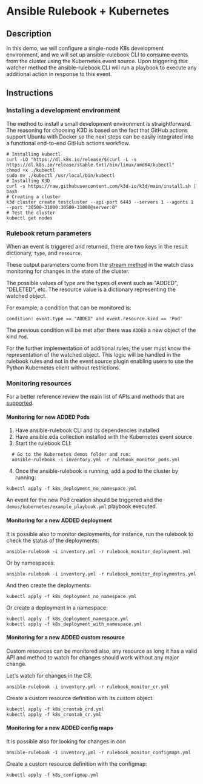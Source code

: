 # Ansible Rulebook + Kubernetes

## Description

In this demo, we will configure a single-node K8s development environment,
and we will set up ansible-rulebook CLI to consume events from the
cluster using the Kubernetes event source. Upon triggering this watcher
method the ansible-rulebook CLI will run a playbook to execute any additional
action in response to this event.

## Instructions

### Installing a development environment

The method to install a small development environment is straightforward. The reasoning
for choosing K3D is based on the fact that GitHub actions support Ubuntu with Docker so
the next steps can be easily integrated into a functional end-to-end GitHub actions workflow.

```
# Installing kubectl
curl -LO "https://dl.k8s.io/release/$(curl -L -s https://dl.k8s.io/release/stable.txt)/bin/linux/amd64/kubectl"
chmod +x ./kubectl
sudo mv ./kubectl /usr/local/bin/kubectl
# Installing K3D
curl -s https://raw.githubusercontent.com/k3d-io/k3d/main/install.sh | bash
# Creating a cluster
k3d cluster create testcluster --api-port 6443 --servers 1 --agents 1 --port "30500-31000:30500-31000@server:0"
# Test the cluster
kubectl get nodes
```

### Rulebook return parameters

When an event is triggered and returned, there are two keys in the
result dictionary, `type`, and `resource`.

These output parameters come from the
[stream method](https://github.com/kubernetes-client/python/blob/master/kubernetes/base/watch/watch.py#L116)
in the watch class monitoring for changes in the state of the cluster.

The possible values of type are the types of event such as "ADDED", "DELETED", etc.
The resource value is a dictionary representing the watched object.

For example, a condition that can be monitored is:

```
condition: event.type == "ADDED" and event.resource.kind == 'Pod'
```

The previous condition will be met after there was `ADDED` a new object of the kind `Pod`.

For the further implementation of additional rules, the user must know the
representation of the watched object.
This logic will be handled in the rulebook rules and not in the event source plugin
enabling users to use the Python Kubernetes client without restrictions.

### Monitoring resources

For a better reference review the main list of APIs and methods that are
[supported](https://github.com/kubernetes-client/python/blob/master/kubernetes/README.md).

#### Monitoring for new ADDED Pods

1. Have ansible-rulebook CLI and its dependencies installed
2. Have ansible.eda collection installed with the Kubernetes event source
3. Start the rulebook CLI:
```
  # Go to the Kubernetes demos folder and run:
  ansible-rulebook -i inventory.yml -r rulebook_monitor_pods.yml
```
4. Once the ansible-rulebook is running, add a pod to the cluster by running:
```
kubectl apply -f k8s_deployment_no_namespace.yml
```

An event for the new Pod creation should be triggered and
the `demos/kubernetes/example_playbook.yml` playbook executed.

#### Monitoring for a new ADDED deployment

It is possible also to monitor deployments, for instance,
run the rulebook to check the status of the deployments:

```
ansible-rulebook -i inventory.yml -r rulebook_monitor_deployment.yml
```

Or by namespaces:

```
ansible-rulebook -i inventory.yml -r rulebook_monitor_deploymentns.yml
```

And then create the deployments:

```
kubectl apply -f k8s_deployment_no_namespace.yml
```

Or create a deployment in a namespace:

```
kubectl apply -f k8s_deployment_namespace.yml
kubectl apply -f k8s_deployment_with_namespace.yml

```

#### Monitoring for a new ADDED custom resource

Custom resources can be monitored also, any resource as long it has
a valid API and method to watch for changes should work without any
major change.

Let's watch for changes in the CR.

```
ansible-rulebook -i inventory.yml -r rulebook_monitor_cr.yml
```

Create a custom resource definition with its custom object:
```
kubectl apply -f k8s_crontab_crd.yml
kubectl apply -f k8s_crontab_cr.yml
```

#### Monitoring for a new ADDED config maps

It is possible also for looking for changes in con

```
ansible-rulebook -i inventory.yml -r rulebook_monitor_configmaps.yml
```

Create a custom resource definition with the configmap:
```
kubectl apply -f k8s_configmap.yml
```